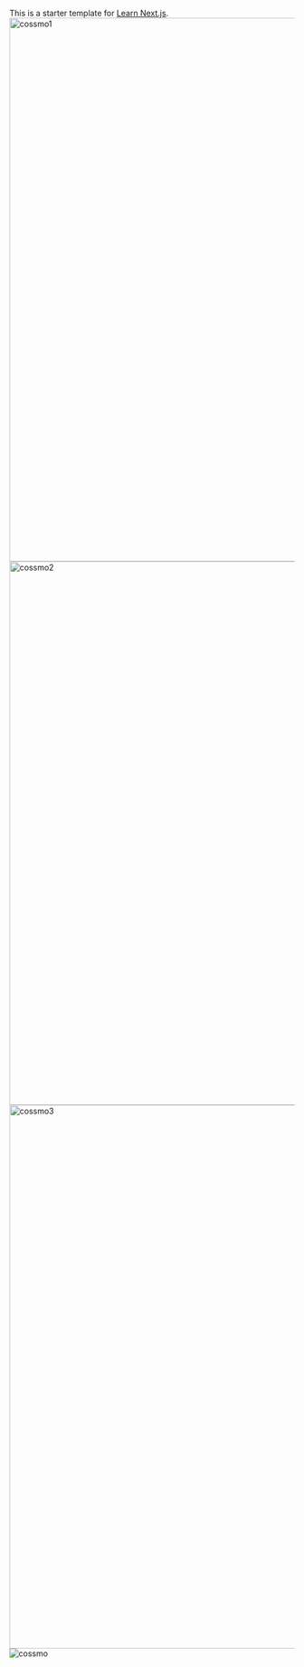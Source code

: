 This is a starter template for [Learn Next.js](https://nextjs.org/learn).<img width="960" alt="cossmo1" src="https://user-images.githubusercontent.com/119391181/216648498-e4532f14-57f6-4de7-b41b-4e0c9f767f96.png">
<img width="960" alt="cossmo2" src="https://user-images.githubusercontent.com/119391181/216648518-35bf01b5-cd91-4411-a0ec-4af35e88221b.png">
<img width="960" alt="cossmo3" src="https://user-images.githubusercontent.com/119391181/216648634-25772b72-3fff-4d65-b267-60ac3358efbf.png">
![cossmo](https://user-images.githubusercontent.com/119391181/216648662-7dd574a8-dc0a-4102-90c1-2f89c7fc7a09.png)
